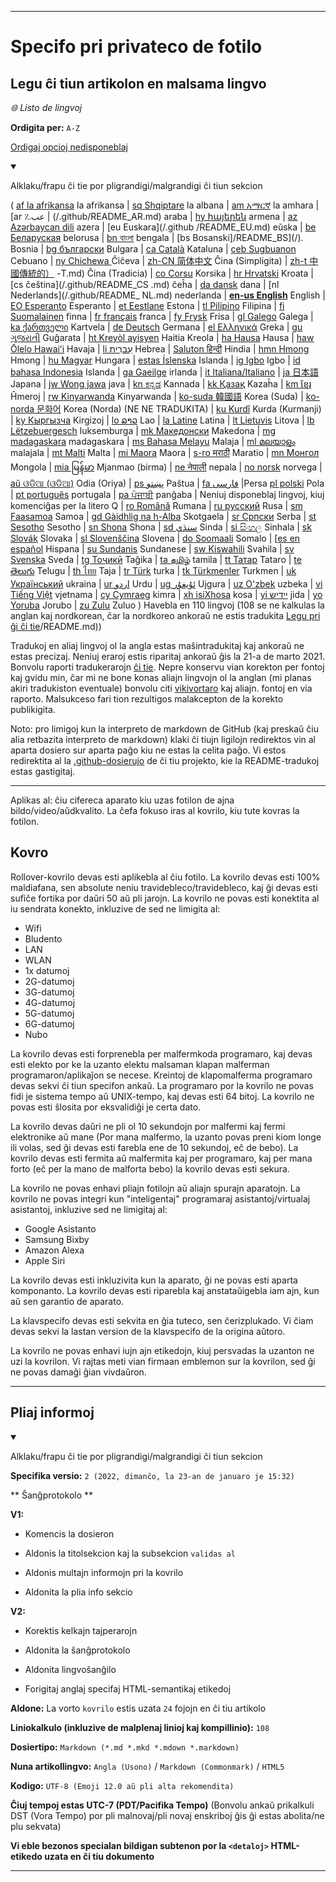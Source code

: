 
***

# Specifo pri privateco de fotilo

## Legu ĉi tiun artikolon en malsama lingvo

_🌐 Listo de lingvoj_

**Ordigita per:** `A-Z`

[Ordigaj opcioj nedisponeblaj](https://github.com/seanpm2001/Camera-privacy-specification/)

<details open><summary><p>Alklaku/frapu ĉi tie por pligrandigi/malgrandigi ĉi tiun sekcion</p></summary>

( [af la afrikansa](/.github/README_AF.md) la afrikansa | [sq Shqiptare](/.github/README_SQ.md) la albana | [am አማርኛ](/.github/README_AM.md) la amhara | [ar ؉عب | (/.github/README_AR.md) araba | [hy հայերեն](/.github/README_HY.md) armena | [az Azərbaycan dili](/.github/README_AZ.md) azera | [eu Euskara](/.github /README_EU.md) eŭska | [be Беларуская](/.github/README_BE.md) belorusa | [bn বাংলা](/.github/README_BN.md) bengala | [bs Bosanski]/README_BS](/). Bosnia | [bg български](/.github/README_BG.md) Bulgara | [ca Català](/.github/README_CA.md) Kataluna | [ceb Sugbuanon](/.github/README_CEB.md) Cebuano | [ny Chichewa ](/.github/README_NY.md) Ĉiĉeva | [zh-CN 简体中文](/.github/README_ZH-CN.md) Ĉina (Simpligita) | [zh-t 中國傳統的）](/.github/README_ZH-CN.md) -T.md) Ĉina (Tradicia) | [co Corsu](/.github/README_CO.md) Korsika | [hr Hrvatski](/.github/README_HR.md) Kroata | [cs čeština](/.github/README_CS .md) ĉeĥa | [da dansk](README_DA.md) dana | [nl Nederlands](/.github/README_ NL.md) nederlanda | [**en-us English**](/.github/README.md) English | [EO Esperanto](/.github/README_EO.md) Esperanto | [et Eestlane](/.github/README_ET.md) Estona | [tl Pilipino](/.github/README_TL.md) Filipina | [fi Suomalainen](/.github/README_FI.md) finna | [fr français](/.github/README_FR.md) franca | [fy Frysk](/.github/README_FY.md) Frisa | [gl Galego](/.github/README_GL.md) Galega | [ka ქართველი](/.github/README_KA) Kartvela | [de Deutsch](/.github/README_DE.md) Germana | [el Ελληνικά](/.github/README_EL.md) Greka | [gu ગુજરાતી](/.github/README_GU.md) Guĝarata | [ht Kreyòl ayisyen](/.github/README_HT.md) Haitia Kreola | [ha Hausa](/.github/README_HA.md) Hausa | [haw Ōlelo Hawaiʻi](/.github/README_HAW.md) Havaja | [li עִברִית](/.github/README_HE.md) Hebrea | [Saluton हिन्दी](/.github/README_HI.md) Hindia | [hmn Hmong](/.github/README_HMN.md) Hmong | [hu Magyar](/.github/README_HU.md) Hungara | [estas Íslenska](/.github/README_IS.md) Islanda | [ig Igbo](/.github/README_IG.md) Igbo | [id bahasa Indonesia](/.github/README_ID.md) Islanda | [ga Gaeilge](/.github/README_GA.md) irlanda | [it Italiana/Italiano](/.github/README_IT.md) | [ja 日本語](/.github/README_JA.md) Japana | [jw Wong jawa](/.github/README_JW.md) java | [kn ಕನ್ನಡ](/.github/README_KN.md) Kannada | [kk Қазақ](/.github/README_KK.md) Kazaĥa | [km ខ្មែរ](/.github/README_KM.md) Ĥmeroj | [rw Kinyarwanda](/.github/README_RW.md) Kinyarwanda | [ko-suda 韓國語](/.github/README_KO_SOUTH.md) Korea (Suda) | [ko-norda 문화어](README_KO_NORTH.md) Korea (Norda) (NE NE TRADUKITA) | [ku Kurdî](/.github/README_KU.md) Kurda (Kurmanji) | [ky Кыргызча](/.github/README_KY.md) Kirgizoj | [lo ລາວ](/.github/README_LO.md) Lao | [la Latine](/.github/README_LA.md) Latina | [lt Lietuvis](/.github/README_LT.md) Litova | [lb Lëtzebuergesch](/.github/README_LB.md) luksemburga | [mk Македонски](/.github/README_MK.md) Makedona | [mg madagaskara](/.github/README_MG.md) madagaskara | [ms Bahasa Melayu](/.github/README_MS.md) Malaja | [ml മലയാളം](/.github/README_ML.md) malajala | [mt Malti](/.github/README_MT.md) Malta | [mi Maora](/.github/README_MI.md) Maora | [s-ro मराठी](/.github/README_MR.md) Maratio | [mn Монгол](/.github/README_MN.md) Mongola | [mia မြန်မာ](/.github/README_MY.md) Mjanmao (birma) | [ne नेपाली](/.github/README_NE.md) nepala | [no norsk](/.github/README_NO.md) norvega | [aŭ ଓଡିଆ (ଓଡିଆ)](/.github/README_OR.md) Odia (Oriya) | [ps پښتو](/.github/README_PS.md) Paŝtua | [fa فارسی](/.github/README_FA.md) |Persa [pl polski](/.github/README_PL.md) Pola | [pt português](/.github/README_PT.md) portugala | [pa ਪੰਜਾਬੀ](/.github/README_PA.md) panĝaba | Neniuj disponeblaj lingvoj, kiuj komenciĝas per la litero Q | [ro Română](/.github/README_RO.md) Rumana | [ru русский](/.github/README_RU.md) Rusa | [sm Faasamoa](/.github/README_SM.md) Samoa | [gd Gàidhlig na h-Alba](/.github/README_GD.md) Skotgaela | [sr Српски](/.github/README_SR.md) Serba | [st Sesotho](/.github/README_ST.md) Sesotho | [sn Shona](/.github/README_SN.md) Shona | [sd سنڌي](/.github/README_SD.md) Sinda | [si සිංහල](/.github/README_SI.md) Sinhala | [sk Slovák](/.github/README_SK.md) Slovaka | [sl Slovenščina](/.github/README_SL.md) Slovena | [do Soomaali](/.github/README_SO.md) Somalo | [[es en español](/.github/README_ES.md) Hispana | [su Sundanis](/.github/README_SU.md) Sundanese | [sw Kiswahili](/.github/README_SW.md) Svahila | [sv Svenska](/.github/README_SV.md) Sveda | [tg Тоҷикӣ](/.github/README_TG.md) Taĝika | [ta தமிழ்](/.github/README_TA.md) tamila | [tt Татар](/.github/README_TT.md) Tataro | [te తెలుగు](/.github/README_TE.md) Telugu | [th ไทย](/.github/README_TH.md) Taja | [tr Türk](/.github/README_TR.md) turka | [tk Türkmenler](/.github/README_TK.md) Turkmen | [uk Український](/.github/README_UK.md) ukraina | [ur اردو](/.github/README_UR.md) Urdu | [ug ئۇيغۇر](/.github/README_UG.md) Ujgura | [uz O'zbek](/.github/README_UZ.md) uzbeka | [vi Tiếng Việt](/.github/README_VI.md) vjetnama | [cy Cymraeg](/.github/README_CY.md) kimra | [xh isiXhosa](/.github/README_XH.md) kosa | [yi יידיש](/.github/README_YI.md) jida | [yo Yoruba](/.github/README_YO.md) Jorubo | [zu Zulu](/.github/README_ZU.md) Zuluo ) Havebla en 110 lingvoj (108 se ne kalkulas la anglan kaj nordkorean, ĉar la nordkoreo ankoraŭ ne estis tradukita [Legu pri ĝi ĉi tie](/OldVersions/Korean(North) )/README.md))

Tradukoj en aliaj lingvoj ol la angla estas maŝintradukitaj kaj ankoraŭ ne estas precizaj. Neniuj eraroj estis riparitaj ankoraŭ ĝis la 21-a de marto 2021. Bonvolu raporti tradukerarojn [ĉi tie](https://github.com/seanpm2001/SeansLifeArchive_Extras_Wikipedia/issues/). Nepre konservu vian korekton per fontoj kaj gvidu min, ĉar mi ne bone konas aliajn lingvojn ol la anglan (mi planas akiri tradukiston eventuale) bonvolu citi [vikivortaro](https://en.wiktionary.org) kaj aliajn. fontoj en via raporto. Malsukceso fari tion rezultigos malakcepton de la korekto publikigita.

Noto: pro limigoj kun la interpreto de markdown de GitHub (kaj preskaŭ ĉiu alia retbazita interpreto de markdown) klaki ĉi tiujn ligilojn redirektos vin al aparta dosiero sur aparta paĝo kiu ne estas la celita paĝo. Vi estos redirektita al la [.github-dosierujo](/.github/) de ĉi tiu projekto, kie la README-tradukoj estas gastigitaj.

</detaloj>

---

Aplikas al: ĉiu cifereca aparato kiu uzas fotilon de ajna bildo/video/aŭdkvalito. La ĉefa fokuso iras al kovrilo, kiu tute kovras la fotilon.

## Kovro

Rollover-kovrilo devas esti aplikebla al ĉiu fotilo. La kovrilo devas esti 100% maldiafana, sen absolute neniu travidebleco/travidebleco, kaj ĝi devas esti sufiĉe fortika por daŭri 50 aŭ pli jarojn. La kovrilo ne povas esti konektita al iu sendrata konekto, inkluzive de sed ne limigita al:

- Wifi
- Bludento
- LAN
- WLAN
- 1x datumoj
- 2G-datumoj
- 3G-datumoj
- 4G-datumoj
- 5G-datumoj
- 6G-datumoj
- Nubo

La kovrilo devas esti forprenebla per malfermkoda programaro, kaj devas esti elekto por ke la uzanto elektu malsaman klapan malferman programaron/aplikaĵon se necese. Kreintoj de klapomalferma programaro devas sekvi ĉi tiun specifon ankaŭ. La programaro por la kovrilo ne povas fidi je sistema tempo aŭ UNIX-tempo, kaj devas esti 64 bitoj. La kovrilo ne povas esti ŝlosita por eksvalidiĝi je certa dato.

La kovrilo devas daŭri ne pli ol 10 sekundojn por malfermi kaj fermi elektronike aŭ mane (Por mana malfermo, la uzanto povas preni kiom longe ili volas, sed ĝi devas esti farebla ene de 10 sekundoj, eĉ de bebo). La kovrilo devas esti fermita aŭ malfermita kaj per programaro, kaj per mana forto (eĉ per la mano de malforta bebo) la kovrilo devas esti sekura.

La kovrilo ne povas enhavi pliajn fotilojn aŭ aliajn spurajn aparatojn. La kovrilo ne povas integri kun "inteligentaj" programaraj asistantoj/virtualaj asistantoj, inkluzive sed ne limigitaj al:

* Google Asistanto
* Samsung Bixby
* Amazon Alexa
* Apple Siri

La kovrilo devas esti inkluzivita kun la aparato, ĝi ne povas esti aparta komponanto. La kovrilo devas esti riparebla kaj anstataŭigebla iam ajn, kun aŭ sen garantio de aparato.

La klavspecifo devas esti sekvita en ĝia tuteco, sen ĉerizplukado. Vi ĉiam devas sekvi la lastan version de la klavspecifo de la origina aŭtoro.

La kovrilo ne povas enhavi iujn ajn etikedojn, kiuj persvadas la uzanton ne uzi la kovrilon. Vi rajtas meti vian firmaan emblemon sur la kovrilon, sed ĝi ne povas damaĝi ĝian vivdaŭron.

***

## Pliaj informoj

<details open><summary><p>Alklaku/frapu ĉi tie por pligrandigi/malgrandigi ĉi tiun sekcion</p></summary>

**Specifika versio:** `2 (2022, dimanĉo, la 23-an de januaro je 15:32)`

** Ŝanĝprotokolo **

**V1:**

- Komencis la dosieron

- Aldonis la titolsekcion kaj la subsekcion `validas al`

- Aldonis multajn informojn pri la kovrilo

- Aldonita la plia info sekcio

**V2:**

- Korektis kelkajn tajperarojn

- Aldonita la ŝanĝprotokolo

- Aldonita lingvoŝanĝilo

- Forigitaj anglaj specifaj HTML-semantikaj etikedoj

**Aldone:** La vorto `kovrilo` estis uzata `24` fojojn en ĉi tiu artikolo

**Liniokalkulo (inkluzive de malplenaj linioj kaj kompillinio):** `108`

**Dosiertipo:** `Markdown (*.md *.mkd *.mdown *.markdown)`

**Nuna artikollingvo:** `Angla (Usono)` / `Markdown (Commonmark)` / `HTML5`

**Kodigo:** `UTF-8 (Emoji 12.0 aŭ pli alta rekomendita)`

**Ĉiuj tempoj estas UTC-7 (PDT/Pacifika Tempo)** (Bonvolu ankaŭ prikalkuli DST (Vora Tempo) por pli malnovaj/pli novaj enskriboj ĝis ĝi estas abolita/ne plu sekvata)

**Vi eble bezonos specialan bildigan subtenon por la `<detaloj>` HTML-etikedo uzata en ĉi tiu dokumento**

</detaloj>

***

